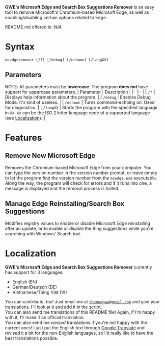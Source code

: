 **GWE's Microsoft Edge and Search Box Suggestions Remover** is an easy tool to remove Microsoft's Chromium-based Microsoft Edge, as well as enabling/disabling certain options related to Edge.

README.md offered in: *N/A*

# Syntax
```
msedgeremover [/?] [/debug] [/echoon] [/langXX]
```
## Parameters
NOTE: All parameters must be **lowercase**. The program **does not** have support for uppercase parameters.
| Parameter | Description |
|--|--|
| `/?` | Displays help information about the program. |
| `/debug` | Enables Debug Mode. It's kind of useless. |
| `/echoon` | Turns command-echoing on. Used for diagnostics. |
| `/langXX` | Starts the program with the specified language in `XX`. `XX` can be the ISO 2 letter language code of a supported language (see [Localization](https://github.com/gamingwithevets/msedgeremover#localization)). |

# Features
## Remove New Microsoft Edge
Removes the Chromium-based Microsoft Edge from your computer. You can type the version number in the version number prompt, or leave empty to let the program find the version number from the `msedge.exe` executable. Along the way, the program will check for errors and if it runs into one, a message is displayed and the removal process is halted.

## Manage Edge Reinstalling/Search Box Suggestions
Modifies registry values to enable or disable Microsoft Edge reinstalling after an update, or to enable or disable the Bing suggestions while you're searching with Windows' Search tool.

# Localization
**GWE's Microsoft Edge and Search Box Suggestions Remover** currently has support for 3 languages:
- English (EN)
- German/Deutsch (DE)
- Vietnamese/Tiếng Việt (VI)

You can contribute, too! Just email me at [`thenewgwe@gmail.com`](mailto:thenewgwe@gmail.com) and give your translations. I'll look at it and add it in the script.  
You can also send me translations of this README file! Again, if I'm happy with it, I'll make it an official translation.  
You can also send me *revised* translations if you're not happy with the current ones! I just put the English text through [Google Translate](https://translate.google.com) and revised it a bit for the non-English languages, so I'd really like to have the best translations possible.
